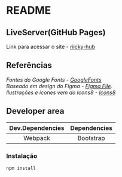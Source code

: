 # README
## LiveServer(GitHub Pages)
Link para acessar o site - [riicky-hub](https://riicky-hub.github.io/Portfolio/)

## Referências

_Fontes do Google Fonts - [GoogleFonts](https://fonts.google.com/)_  
_Baseado em design do Figma -  [Figma File](https://www.figma.com/file/8RvQggmn0Kg8IpS29vJcDA/PORTFOLIO-DESIGN-KIT-Community)._  
_Ilustrações e ícones vem do Icons8 - [Icons8](https://icons8.com/)_

## Developer area

| Dev.Dependencies | Dependencies |
|:-------------:|:-------------:|
| Webpack | Bootstrap |

### Instalação

```
npm install
```